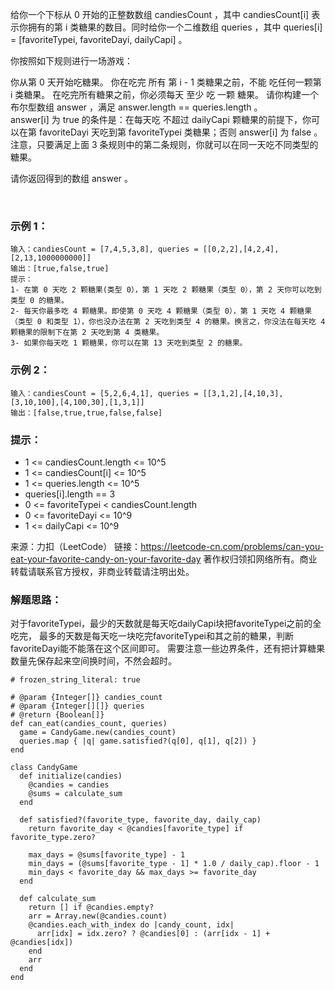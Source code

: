 给你一个下标从 0 开始的正整数数组 candiesCount ，其中 candiesCount[i] 表示你拥有的第 i 类糖果的数目。同时给你一个二维数组 queries ，其中 queries[i] = [favoriteTypei, favoriteDayi, dailyCapi] 。

你按照如下规则进行一场游戏：

你从第 0 天开始吃糖果。
你在吃完 所有 第 i - 1 类糖果之前，不能 吃任何一颗第 i 类糖果。
在吃完所有糖果之前，你必须每天 至少 吃 一颗 糖果。
请你构建一个布尔型数组 answer ，满足 answer.length == queries.length 。answer[i] 为 true 的条件是：在每天吃 不超过 dailyCapi 颗糖果的前提下，你可以在第 favoriteDayi 天吃到第 favoriteTypei 类糖果；否则 answer[i] 为 false 。注意，只要满足上面 3 条规则中的第二条规则，你就可以在同一天吃不同类型的糖果。

请你返回得到的数组 answer 。

 

### 示例 1：
```
输入：candiesCount = [7,4,5,3,8], queries = [[0,2,2],[4,2,4],[2,13,1000000000]]
输出：[true,false,true]
提示：
1- 在第 0 天吃 2 颗糖果(类型 0），第 1 天吃 2 颗糖果（类型 0），第 2 天你可以吃到类型 0 的糖果。
2- 每天你最多吃 4 颗糖果。即使第 0 天吃 4 颗糖果（类型 0），第 1 天吃 4 颗糖果（类型 0 和类型 1），你也没办法在第 2 天吃到类型 4 的糖果。换言之，你没法在每天吃 4 颗糖果的限制下在第 2 天吃到第 4 类糖果。
3- 如果你每天吃 1 颗糖果，你可以在第 13 天吃到类型 2 的糖果。
```

### 示例 2：
```
输入：candiesCount = [5,2,6,4,1], queries = [[3,1,2],[4,10,3],[3,10,100],[4,100,30],[1,3,1]]
输出：[false,true,true,false,false]
```

### 提示：
- 1 <= candiesCount.length <= 10^5
- 1 <= candiesCount[i] <= 10^5
- 1 <= queries.length <= 10^5
- queries[i].length == 3
- 0 <= favoriteTypei < candiesCount.length
- 0 <= favoriteDayi <= 10^9
- 1 <= dailyCapi <= 10^9

来源：力扣（LeetCode）
链接：https://leetcode-cn.com/problems/can-you-eat-your-favorite-candy-on-your-favorite-day
著作权归领扣网络所有。商业转载请联系官方授权，非商业转载请注明出处。

### 解题思路：
对于favoriteTypei，最少的天数就是每天吃dailyCapi块把favoriteTypei之前的全吃完，
最多的天数是每天吃一块吃完favoriteTypei和其之前的糖果，判断favoriteDayi能不能落在这个区间即可。
需要注意一些边界条件，还有把计算糖果数量先保存起来空间换时间，不然会超时。

```
# frozen_string_literal: true

# @param {Integer[]} candies_count
# @param {Integer[][]} queries
# @return {Boolean[]}
def can_eat(candies_count, queries)
  game = CandyGame.new(candies_count)
  queries.map { |q| game.satisfied?(q[0], q[1], q[2]) }
end

class CandyGame
  def initialize(candies)
    @candies = candies
    @sums = calculate_sum
  end

  def satisfied?(favorite_type, favorite_day, daily_cap)
    return favorite_day < @candies[favorite_type] if favorite_type.zero?

    max_days = @sums[favorite_type] - 1
    min_days = (@sums[favorite_type - 1] * 1.0 / daily_cap).floor - 1
    min_days < favorite_day && max_days >= favorite_day
  end

  def calculate_sum
    return [] if @candies.empty?
    arr = Array.new(@candies.count)
    @candies.each_with_index do |candy_count, idx|
      arr[idx] = idx.zero? ? @candies[0] : (arr[idx - 1] + @candies[idx])
    end
    arr
  end
end
```